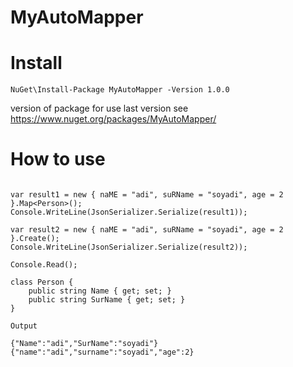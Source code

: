 # MyAutoMapper

# Install
```
NuGet\Install-Package MyAutoMapper -Version 1.0.0
```
version of package for use last version see https://www.nuget.org/packages/MyAutoMapper/

# How to use
```using System.Text.Json;

var result1 = new { naME = "adi", suRName = "soyadi", age = 2 }.Map<Person>();
Console.WriteLine(JsonSerializer.Serialize(result1));

var result2 = new { naME = "adi", suRName = "soyadi", age = 2 }.Create();
Console.WriteLine(JsonSerializer.Serialize(result2));

Console.Read();

class Person {
    public string Name { get; set; }
    public string SurName { get; set; }
}
```
<code>Output</code>
```
{"Name":"adi","SurName":"soyadi"}
{"name":"adi","surname":"soyadi","age":2}
